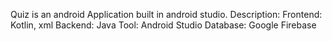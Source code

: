Quiz is an android Application built in android studio.
Description:
Frontend: Kotlin, xml
Backend: Java
Tool: Android Studio
Database: Google Firebase
